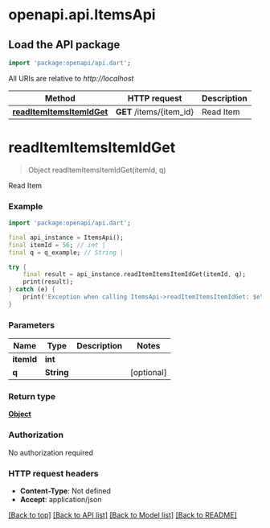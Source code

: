 # openapi.api.ItemsApi

## Load the API package
```dart
import 'package:openapi/api.dart';
```

All URIs are relative to *http://localhost*

Method | HTTP request | Description
------------- | ------------- | -------------
[**readItemItemsItemIdGet**](ItemsApi.md#readitemitemsitemidget) | **GET** /items/{item_id} | Read Item


# **readItemItemsItemIdGet**
> Object readItemItemsItemIdGet(itemId, q)

Read Item

### Example
```dart
import 'package:openapi/api.dart';

final api_instance = ItemsApi();
final itemId = 56; // int | 
final q = q_example; // String | 

try {
    final result = api_instance.readItemItemsItemIdGet(itemId, q);
    print(result);
} catch (e) {
    print('Exception when calling ItemsApi->readItemItemsItemIdGet: $e\n');
}
```

### Parameters

Name | Type | Description  | Notes
------------- | ------------- | ------------- | -------------
 **itemId** | **int**|  | 
 **q** | **String**|  | [optional] 

### Return type

[**Object**](Object.md)

### Authorization

No authorization required

### HTTP request headers

 - **Content-Type**: Not defined
 - **Accept**: application/json

[[Back to top]](#) [[Back to API list]](../README.md#documentation-for-api-endpoints) [[Back to Model list]](../README.md#documentation-for-models) [[Back to README]](../README.md)

